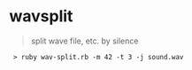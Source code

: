 
# wavsplit

> split wave file, etc.
  by silence


```
 > ruby wav-split.rb -m 42 -t 3 -j sound.wav
```
